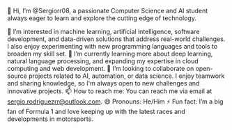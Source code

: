 👋 Hi, I’m @Sergiorr08, a passionate Computer Science and AI student always eager to learn and explore the cutting edge of technology.

👀 I’m interested in machine learning, artificial intelligence, software development, and data-driven solutions that address real-world challenges. I also enjoy experimenting with new programming languages and tools to broaden my skill set.
🌱 I’m currently learning more about deep learning, natural language processing, and expanding my expertise in cloud computing and web development.
💞️ I’m looking to collaborate on open-source projects related to AI, automation, or data science. I enjoy teamwork and sharing knowledge, so I'm always open to new challenges and innovative projects.
📫 How to reach me: You can reach me via email at sergio.rodriguezrr@outlook.com.
😄 Pronouns: He/Him
⚡ Fun fact: I’m a big fan of Formula 1 and love keeping up with the latest races and developments in motorsports.
